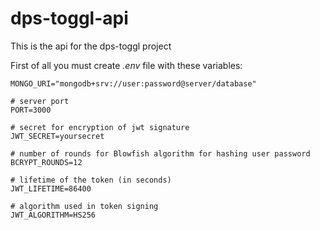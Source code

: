 # dps-toggl-api

This is the api for the dps-toggl project

First of all you must create *.env* file with these variables:
```
MONGO_URI="mongodb+srv://user:password@server/database"

# server port
PORT=3000

# secret for encryption of jwt signature
JWT_SECRET=yoursecret

# number of rounds for Blowfish algorithm for hashing user password
BCRYPT_ROUNDS=12

# lifetime of the token (in seconds)
JWT_LIFETIME=86400

# algorithm used in token signing
JWT_ALGORITHM=HS256
```